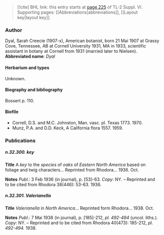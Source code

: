 > [!cite] BHL link: this entry starts at [page 225](https://www.biodiversitylibrary.org/page/33260213) of TL-2 Suppl. VI.
> Supporting pages: [[Abbreviations|abbreviations]], [[Layout key|layout key]].

### Author

Dyal, Sarah Creecie (1907-x), American botanist, born 21 Mai 1907 at Grassy Cove, Tennessee, AB at Cornell University 1931, MA in 1933, scientific assistant in botany at Cornell from 1931 (married later to Nielsen). 
**Abbreviated name**: *Dyal*

#### Herbarium and types

Unknown.

#### Biography and bibliography

Bossert p. 110.

#### Biofile

- Correll, D.S. and M.C. Johnston, Man. vasc. pl. Texas 1773. 1970.
- Munz, P.A. and D.D. Keck, A California flora 1557. 1959.

### Publications

##### n.32.300. key

**Title**
A *key* to the *species* of *oaks* of *Eastern North America* based on foliage and twig characters... Reprinted from Rhodora... 1936. Oct.

**Notes**
*Publ*.: 3 Feb 1936 (in journal), p. \[53\]-63. *Copy*: NY. – Reprinted and to be cited from Rhodora 38(446): 53-63. 1936.

##### n.32.301. Valerianella

**Title**
*Valerianella* in *North America*... Reprinted form Rhodora... 1938. Oct.

**Notes**
*Publ*.: 7 Mai 1938 (in journal), p. \[185\]-212, *pl. 492-494* (uncol. liths.). *Copy*: NY. – Reprinted and to be cited from Rhodora 40(473): 185-212, *pl. 492-494.* 1938.


